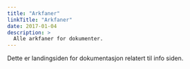 ```yaml
---
title: "Arkfaner"
linkTitle: "Arkfaner"
date: 2017-01-04
description: >
  Alle arkfaner for dokumenter.
---
```

Dette er landingsiden for dokumentasjon relatert til info siden.